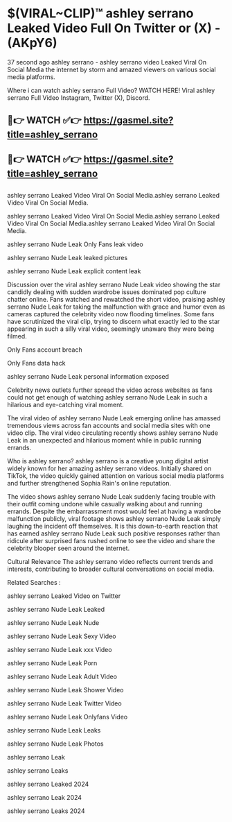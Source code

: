 # $(VIRAL~CLIP)™ ashley serrano Leaked Video Full On Twitter or (X) -(AKpY6)
37 second ago ashley serrano - ashley serrano video Leaked Viral On Social Media the internet by storm and amazed viewers on various social media platforms.

Where i can watch ashley serrano Full Video? WATCH HERE! Viral ashley serrano Full Video Instagram, Twitter (X), Discord.

## 🔴👉 WATCH ✅👉 https://gasmel.site?title=ashley_serrano
## 🔴👉 WATCH ✅👉 https://gasmel.site?title=ashley_serrano
##
ashley serrano Leaked Video Viral On Social Media.ashley serrano Leaked Video Viral On Social Media.

ashley serrano Leaked Video Viral On Social Media.ashley serrano Leaked Video Viral On Social Media.ashley serrano Leaked Video Viral On Social Media.

ashley serrano Nude Leak Only Fans leak video

ashley serrano Nude Leak leaked pictures

ashley serrano Nude Leak explicit content leak

Discussion over the viral ashley serrano Nude Leak video showing the star candidly dealing with sudden wardrobe issues dominated pop culture chatter online. Fans watched and rewatched the short video, praising ashley serrano Nude Leak for taking the malfunction with grace and humor even as cameras captured the celebrity video now flooding timelines. Some fans have scrutinized the viral clip, trying to discern what exactly led to the star appearing in such a silly viral video, seemingly unaware they were being filmed.


Only Fans account breach

Only Fans data hack

ashley serrano Nude Leak personal information exposed

Celebrity news outlets further spread the video across websites as fans could not get enough of watching ashley serrano Nude Leak in such a hilarious and eye-catching viral moment.


The viral video of ashley serrano Nude Leak emerging online has amassed tremendous views across fan accounts and social media sites with one video clip. The viral video circulating recently shows ashley serrano Nude Leak in an unexpected and hilarious moment while in public running errands.


Who is ashley serrano? ashley serrano is a creative young digital artist widely known for her amazing ashley serrano videos. Initially shared on TikTok, the video quickly gained attention on various social media platforms and further strengthened Sophia Rain's online reputation.

The video shows ashley serrano Nude Leak suddenly facing trouble with their outfit coming undone while casually walking about and running errands. Despite the embarrassment most would feel at having a wardrobe malfunction publicly, viral footage shows ashley serrano Nude Leak simply laughing the incident off themselves. It is this down-to-earth reaction that has earned ashley serrano Nude Leak such positive responses rather than ridicule after surprised fans rushed online to see the video and share the celebrity blooper seen around the internet.

Cultural Relevance The ashley serrano video reflects current trends and interests, contributing to broader cultural conversations on social media.

Related Searches :

ashley serrano Leaked Video on Twitter

ashley serrano Nude Leak Leaked

ashley serrano Nude Leak Nude

ashley serrano Nude Leak Sexy Video

ashley serrano Nude Leak xxx Video

ashley serrano Nude Leak Porn

ashley serrano Nude Leak Adult Video

ashley serrano Nude Leak Shower Video

ashley serrano Nude Leak Twitter Video

ashley serrano Nude Leak Onlyfans Video

ashley serrano Nude Leak Leaks

ashley serrano Nude Leak Photos

ashley serrano Leak

ashley serrano Leaks

ashley serrano Leaked 2024

ashley serrano Leak 2024

ashley serrano Leaks 2024
